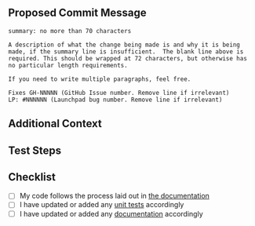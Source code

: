 ## Proposed Commit Message
<!-- Include a proposed commit message because all PRs are squash merged -->

```
summary: no more than 70 characters

A description of what the change being made is and why it is being
made, if the summary line is insufficient.  The blank line above is
required. This should be wrapped at 72 characters, but otherwise has
no particular length requirements.

If you need to write multiple paragraphs, feel free.

Fixes GH-NNNNN (GitHub Issue number. Remove line if irrelevant)
LP: #NNNNNN (Launchpad bug number. Remove line if irrelevant)
```

## Additional Context
<!-- If relevant -->

## Test Steps
<!-- Please include any steps necessary to verify (and reproduce if
this is a bug fix) this change on a live deployed system,
including any necessary configuration files, user-data,
setup, and teardown. Scripts used may be attached directly to this PR. -->

## Checklist
<!-- Go over all the following points, and put an `x` in all the boxes
that apply. -->
- [ ] My code follows the process laid out in
[the documentation](https://cloudinit.readthedocs.io/en/latest/development/index.html)
- [ ] I have updated or added any
[unit tests](https://cloudinit.readthedocs.io/en/latest/development/testing.html)
accordingly
- [ ] I have updated or added any
[documentation](https://cloudinit.readthedocs.io/en/latest/development/contribute_docs.html)
accordingly
